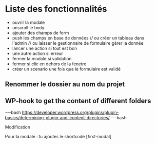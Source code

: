 # Liste des fonctionnalités

- ouvrir la modale
- unscroll le body
- ajouter des champs de form
- push les champs en base de données // ou créer un tableau dans l'admin // ou laisser le gestionnaire de formulaire gérer la donnée
- lancer une action si tout est bon
- une autre action si erreur
- fermer la modale si validation
- fermer si clic en dehors de la fenetre
- créer un scenario une fois que le formulaire est validé

## Renommer le dossier au nom du projet

## WP-hook to get the content of different folders

---bash
https://developer.wordpress.org/plugins/plugin-basics/determining-plugin-and-content-directories/
---bash

Modification


Pour la modale : tu ajoutes le shortcode [first-modal]